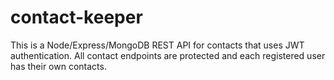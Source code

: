 # contact-keeper
This is a Node/Express/MongoDB REST API for contacts that uses JWT authentication. All contact endpoints are protected and each registered user has their own contacts. 
